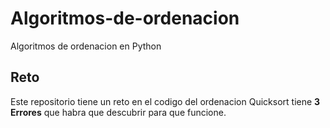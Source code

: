 # Algoritmos-de-ordenacion
Algoritmos de ordenacion en Python


## Reto

Este repositorio tiene un reto en el codigo del ordenacion Quicksort tiene **3 Errores** que habra que descubrir para que funcione.
